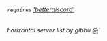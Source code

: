 
###### `requires` ['betterdiscord'](https://github.com/Jiiks/BetterDiscordApp)

###### horizontal server list by gibbu [@](https://github.com/Gibbu/BetterDiscord-Themes/tree/master/HorizontalServerlist)`

